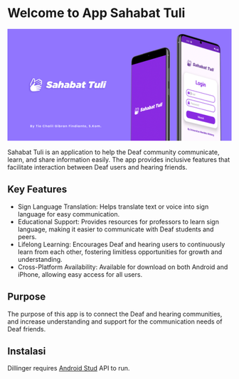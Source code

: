 # Welcome to App Sahabat Tuli

![image alt](https://github.com/tiochalilgibranfindianto/App-Sahabat-Tuli/blob/e8909ec89871f3006aded363b3f9f76924edb95d/BG.jpg)

Sahabat Tuli is an application to help the Deaf community communicate, learn, and share information easily. The app provides inclusive features that facilitate interaction between Deaf users and hearing friends.

## Key Features
- Sign Language Translation: Helps translate text or voice into sign language for easy communication.
- Educational Support: Provides resources for professors to learn sign language, making it easier to communicate with Deaf students and peers.
- Lifelong Learning: Encourages Deaf and hearing users to continuously learn from each other, fostering limitless opportunities for growth and understanding.
- Cross-Platform Availability: Available for download on both Android and iPhone, allowing easy access for all users.

## Purpose
The purpose of this app is to connect the Deaf and hearing communities, and increase understanding and support for the communication needs of Deaf friends.

## Instalasi
Dillinger requires [Android Stud](https://developer.android.com/studio?hl=id) API to run.
